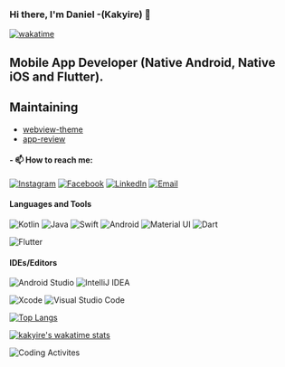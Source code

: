 ### Hi there, I'm Daniel -(Kakyire) 👋

[![wakatime](https://wakatime.com/badge/user/b10ab3b0-555e-4d44-9419-8abf186e620d.svg)](https://wakatime.com/@b10ab3b0-555e-4d44-9419-8abf186e620d)

## Mobile App Developer (Native Android, Native iOS and Flutter).
<!--

- 🔭 I’m currently working on ...
- 👯 I’m looking to collaborate on ...
- 🤔 I’m looking for help with ...- 💬 Ask me about ...
- ⚡ Fun fact: I haven't travel outside my country.
- 😄 Pronouns: ...
- 🌱 I’m currently learning **Flutter**

- 🌱 I’m currently learning **iOS Development**
-->

## Maintaining
- [webview-theme](https://github.com/Kakyire/webview-theme)
- [app-review ](https://github.com/Kakyire/app-review)


#### - 📫 How to reach me: 

[![Instagram](https://img.shields.io/badge/Instagram-E4405F?style=for-the-badge&logo=instagram&logoColor=white)](https://www.instagram.com/kakyirelastborn)
[![Facebook](https://img.shields.io/badge/Facebook-1877F2?style=for-the-badge&logo=facebook&logoColor=white)](https://www.facebook.com/kakyirelastborn)
[![LinkedIn](https://img.shields.io/badge/LinkedIn-0077B5?style=for-the-badge&logo=linkedin&logoColor=white)](https://www.linkedin.com/in/danielfrimpong)
[![Email](https://img.shields.io/badge/Gmail-D14836?style=for-the-badge&logo=gmail&logoColor=white)](danielfrimpong92@gmail.com)



#### Languages and Tools
![Kotlin](https://img.shields.io/badge/kotlin-%230095D5.svg?style=for-the-badge&logo=kotlin&logoColor=white)
![Java](https://img.shields.io/badge/java-%23ED8B00.svg?style=for-the-badge&logo=java&logoColor=white)
![Swift](https://img.shields.io/badge/swift-F54A2A?style=for-the-badge&logo=swift&logoColor=white)
![Android](https://img.shields.io/badge/Android-3DDC84?style=for-the-badge&logo=android&logoColor=white)
![Material UI](https://img.shields.io/badge/materialui-%230081CB.svg?style=for-the-badge&logo=material-ui&logoColor=white)
![Dart](https://img.shields.io/badge/dart-%230175C2.svg?style=for-the-badge&logo=dart&logoColor=white)
<!--![Markdown](https://img.shields.io/badge/markdown-%23000000.svg?style=for-the-badge&logo=markdown&logoColor=white)
-->
![Flutter](https://img.shields.io/badge/Flutter-%2302569B.svg?style=for-the-badge&logo=Flutter&logoColor=white)



#### IDEs/Editors
![Android Studio](https://img.shields.io/badge/Android%20Studio-3DDC84.svg?style=for-the-badge&logo=android-studio&logoColor=white)
![IntelliJ IDEA](https://img.shields.io/badge/IntelliJIDEA-000000.svg?style=for-the-badge&logo=intellij-idea&logoColor=white)
<!--![NetBeans IDE](https://img.shields.io/badge/NetBeansIDE-1B6AC6.svg?style=for-the-badge&logo=apache-netbeans-ide&logoColor=white)-->
![Xcode](https://img.shields.io/badge/Xcode-007ACC?style=for-the-badge&logo=Xcode&logoColor=white)
![Visual Studio Code](https://img.shields.io/badge/Visual%20Studio%20Code-0078d7.svg?style=for-the-badge&logo=visual-studio-code&logoColor=white)

<!--
### Design tools
![Adobe Photoshop](https://img.shields.io/badge/adobephotoshop-%2331A8FF.svg?style=for-the-badge&logo=adobephotoshop&logoColor=white)
![Adobe Illustrator](https://img.shields.io/badge/adobeillustrator-%23FF9A00.svg?style=for-the-badge&logo=adobeillustrator&logoColor=white)
![Adobe XD](https://img.shields.io/badge/Adobe%20XD-470137?style=for-the-badge&logo=Adobe%20XD&logoColor=#FF61F6)
![Adobe InDesign](https://img.shields.io/badge/Adobe%20InDesign-49021F?style=for-the-badge&logo=adobeindesign&logoColor=white)
-->
<!--[![Github stats](https://github-readme-stats.vercel.app/api?username=kakyire&show_icons=true&count_private=true&hide=issues&contribs=true&stars=true&include_all_commits=false)](https://github.com/kakyire/github-readme-stats) -->




[![Top Langs](https://github-readme-stats.vercel.app/api/top-langs/?username=kakyire&langs_count=20&layout=compact)](https://github.com/kakyire/github-readme-stats)


[![kakyire's wakatime stats](https://github-readme-stats.vercel.app/api/wakatime?username=kakyire&layout=compact)](https://github.com/anuraghazra/github-readme-stats)

![Coding Activites](https://wakatime.com/share/@kakyire/05da2bbe-5ed0-423d-8e82-21b62e9736d9.svg)

<!-- ![Customized Card](https://github-readme-stats.vercel.app/api/pin?username=kakyire&repo=app-review&title_color=fff&icon_color=f9f9f9&text_color=9f9f9f&bg_color=151515)

![Customized Card](https://github-readme-stats.vercel.app/api/pin?username=kakyire&repo=webview-theme&title_color=fff&icon_color=f9f9f9&text_color=9f9f9f&bg_color=151515) -->


